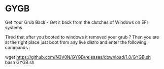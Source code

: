 # GYGB
Get Your Grub Back - Get it back from the clutches of Windows on EFI systems


Tired that after you booted to windows it removed your grub ? Then you are at the right place just boot from any live distro
and enter the following commands :

wget https://github.com/N3V0N/GYGB/releases/download/1.0/GYGB.sh
bash GYGB.sh
